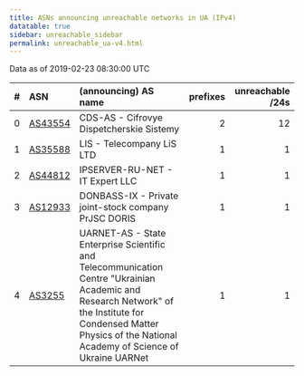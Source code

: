 ```yaml
---
title: ASNs announcing unreachable networks in UA (IPv4)
datatable: true
sidebar: unreachable_sidebar
permalink: unreachable_ua-v4.html
---
```


Data as of 2019-02-23 08:30:00 UTC


<div class="datatable-begin"></div>

|   # | ASN                                    | (announcing) AS name                                                                                                                                                                                              |   prefixes |   unreachable /24s |
|----:|:---------------------------------------|:------------------------------------------------------------------------------------------------------------------------------------------------------------------------------------------------------------------|-----------:|-------------------:|
|   0 | [AS43554](unreachable_AS43554-v4.html) | CDS-AS - Cifrovye Dispetcherskie Sistemy                                                                                                                                                                          |          2 |                 12 |
|   1 | [AS35588](unreachable_AS35588-v4.html) | LIS - Telecompany LiS LTD                                                                                                                                                                                         |          1 |                  1 |
|   2 | [AS44812](unreachable_AS44812-v4.html) | IPSERVER-RU-NET - IT Expert LLC                                                                                                                                                                                   |          1 |                  1 |
|   3 | [AS12933](unreachable_AS12933-v4.html) | DONBASS-IX - Private joint-stock company PrJSC DORIS                                                                                                                                                              |          1 |                  1 |
|   4 | [AS3255](unreachable_AS3255-v4.html)   | UARNET-AS - State Enterprise Scientific and Telecommunication Centre "Ukrainian Academic and Research Network" of the Institute for Condensed Matter Physics of the National Academy of Science of Ukraine UARNet |          1 |                  1 |

<div class="datatable-end"></div>